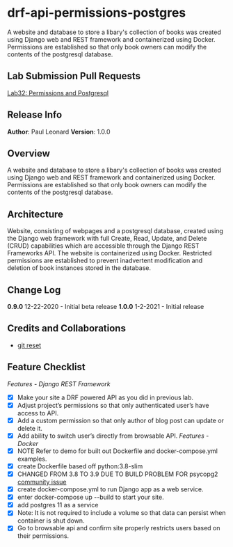 # drf-api-permissions-postgres
A website and database to store a libary's collection of books was created using Django web and REST framework and containerized using Docker.  Permissions are established so that only book owners can modify the contents of the postgresql database.

## Lab Submission Pull Requests
[Lab32: Permissions and Postgresql](https://github.com/paul-leonard/drf-api-permissions-postgres/pull/1)

## Release Info
**Author**: Paul Leonard
**Version**: 1.0.0

## Overview
A website and database to store a libary's collection of books was created using Django web and REST framework and containerized using Docker.  Permissions are established so that only book owners can modify the contents of the postgresql database.

## Architecture
Website, consisting of webpages and a postgresql database, created using the Django web framework with full Create, Read, Update, and Delete (CRUD) capabilities which are accessible through the Django REST Frameworks API. The website is containerized using Docker.  Restricted permissions are established to prevent inadvertent modification and deletion of book instances stored in the database.

## Change Log
**0.9.0** 12-22-2020 - Initial beta release
**1.0.0** 1-2-2021 - Initial release


## Credits and Collaborations
- [git reset](https://www.git-tower.com/learn/git/faq/undo-last-commit/)


## Feature Checklist
*Features - Django REST Framework*
- [x] Make your site a DRF powered API as you did in previous lab.
- [x] Adjust project’s permissions so that only authenticated user’s have access to API.
- [x] Add a custom permission so that only author of blog post can update or delete it.
- [x] Add ability to switch user’s directly from browsable API.
*Features - Docker*
- [x] NOTE Refer to demo for built out Dockerfile and docker-compose.yml examples.
- [x] create Dockerfile based off python:3.8-slim
- [x] CHANGED FROM 3.8 TO 3.9 DUE TO BUILD PROBLEM FOR psycopg2 [community issue](https://github.com/psycopg/psycopg2/issues/1200)
- [x] create docker-compose.yml to run Django app as a web service.
- [x] enter docker-compose up --build to start your site.
- [x] add postgres 11 as a service
- [x] Note: It is not required to include a volume so that data can persist when container is shut down.
- [x] Go to browsable api and confirm site properly restricts users based on their permissions.